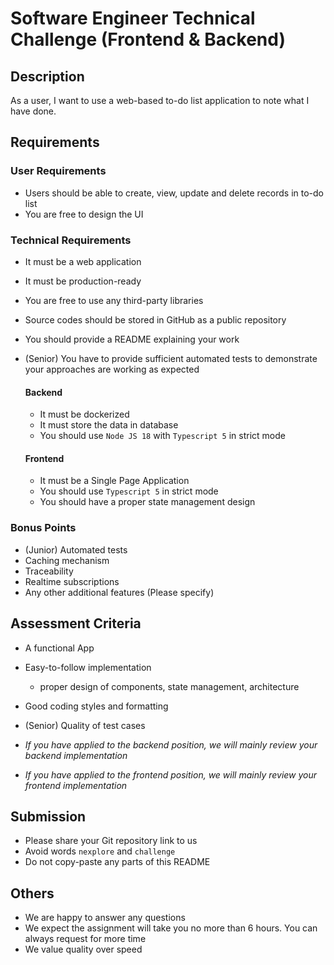 # Software Engineer Technical Challenge (Frontend & Backend)

## Description
As a user, I want to use a web-based to-do list application to note what I have done.

## Requirements

### User Requirements
- Users should be able to create, view, update and delete records in to-do list
- You are free to design the UI

### Technical Requirements
- It must be a web application
- It must be production-ready
- You are free to use any third-party libraries
- Source codes should be stored in GitHub as a public repository
- You should provide a README explaining your work
- (Senior) You have to provide sufficient automated tests to demonstrate your approaches are working as expected

    #### Backend
    - It must be dockerized
    - It must store the data in database
    - You should use `Node JS 18` with `Typescript 5` in strict mode

    #### Frontend
    - It must be a Single Page Application
    - You should use `Typescript 5` in strict mode
    - You should have a proper state management design

### Bonus Points
- (Junior) Automated tests
- Caching mechanism
- Traceability
- Realtime subscriptions 
- Any other additional features (Please specify)

## Assessment Criteria
- A functional App
- Easy-to-follow implementation
    - proper design of components, state management, architecture
- Good coding styles and formatting
- (Senior) Quality of test cases

- *If you have applied to the backend position, we will mainly review your backend implementation*
- *If you have applied to the frontend position, we will mainly review your frontend implementation*

## Submission
- Please share your Git repository link to us
- Avoid words `nexplore` and `challenge`
- Do not copy-paste any parts of this README

## Others
- We are happy to answer any questions
- We expect the assignment will take you no more than 6 hours. You can always request for more time
- We value quality over speed
